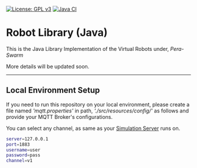 [![License: GPL v3](https://img.shields.io/badge/License-GPL%20v3-blue.svg)](http://www.gnu.org/licenses/gpl-3.0) [![Java CI](https://github.com/Pera-Swarm/robot-library-java/actions/workflows/java-ci.yml/badge.svg)](https://github.com/Pera-Swarm/robot-library-java/actions/workflows/java-ci.yml)

# Robot Library (Java)

This is the Java Library Implementation of the Virtual Robots under, *Pera-Swarm*

More details will be updated soon.

---

## Local Environment Setup

If you need to run this repository on your local environment, please create a file named *'mqtt.properties'* in path, *'./src/resources/config/'* as follows and provide your MQTT Broker's configurations.

You can select any channel, as same as your [Simulation Server](https://github.com/Pera-Swarm/swarm-simulator) runs on.

```bash
server=127.0.0.1
port=1883
username=user
password=pass
channel=v1
```
